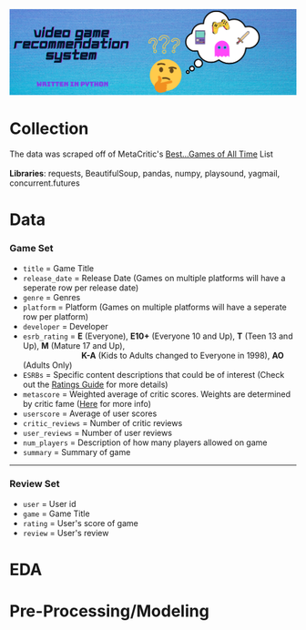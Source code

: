 ![Banner](https://github.com/trentenAB/Video_Game_Recommendation_System/blob/main/VGR%20Banner.png)
# Collection
The data was scraped off of MetaCritic's [Best...Games of All Time](https://www.metacritic.com/browse/games/score/metascore/all/all/filtered) List<br><br>
__Libraries__: requests, BeautifulSoup, pandas, numpy, playsound, yagmail, concurrent.futures

# Data
### Game Set
- `title` = Game Title
- `release_date` = Release Date (Games on multiple platforms will have a seperate row per release date)
- `genre` = Genres
- `platform` = Platform (Games on multiple platforms will have a seperate row per platform)
- `developer` = Developer
- `esrb_rating` = __E__ (Everyone), __E10+__ (Everyone 10 and Up), __T__ (Teen 13 and Up), __M__ (Mature 17 and Up), 
                  <br> &nbsp;&nbsp;&nbsp;&nbsp;&nbsp;&nbsp;&nbsp;&nbsp;&nbsp;&nbsp;&nbsp;&nbsp;&nbsp;&nbsp;&nbsp;&nbsp;&nbsp;&nbsp;&nbsp;&nbsp;&nbsp;&nbsp;&nbsp;&nbsp;&nbsp; __K-A__ (Kids to Adults changed to Everyone in 1998), __AO__ (Adults Only)       
- `ESRBs` = Specific content descriptions that could be of interest (Check out the [Ratings Guide](https://www.esrb.org/ratings-guide/) for more details)
- `metascore` = Weighted average of critic scores. Weights are determined by critic fame ([Here](https://www.metacritic.com/about-metascores) for more info)
- `userscore` = Average of user scores
- `critic_reviews` = Number of critic reviews
- `user_reviews` = Number of user reviews 
- `num_players` = Description of how many players allowed on game
- `summary` = Summary of game
__________________________________________________________________________________
### Review Set
- `user` = User id
- `game` = Game Title
- `rating` = User's score of game
- `review` = User's review

# EDA
# Pre-Processing/Modeling

